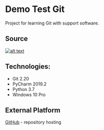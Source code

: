 # Demo Test Git
Project for learning Git with support software.

## Source
[![alt text](https://con.jaktestowac.pl/wp-content/uploads/brand/jaktestowac_small.png)](https://jaktestowac.pl/git-dla-testerow)

## Technologies:
- Git 2.20
- PyCharm 2019.2
- Python 3.7
- Windows 10 Pro

## External Platform
[GitHub](https://github.com) - repository hosting